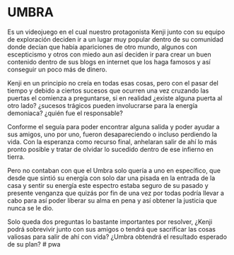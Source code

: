 # UMBRA 

Es un videojuego en el cual nuestro protagonista Kenji junto con su equipo de exploración deciden ir a un lugar muy popular dentro de su comunidad donde decían que había apariciones de otro mundo, algunos con escepticismo y otros con miedo aun así deciden ir para crear un buen contenido dentro de sus blogs en internet que los haga famosos y así conseguir un poco más de dinero. 

Kenji en un principio no creía en todas esas cosas, pero con el pasar del tiempo y debido a ciertos sucesos que ocurren una vez cruzando las puertas el comienza a preguntarse, si en realidad ¿existe alguna puerta al otro lado? ¿sucesos trágicos pueden involucrarse para la energía demoniaca? ¿quién fue el responsable? 

Conforme el seguía para poder encontrar alguna salida y poder ayudar a sus amigos, uno por uno, fueron desapareciendo o incluso perdiendo la vida. Con la esperanza como recurso final, anhelaran salir de ahí lo más pronto posible y tratar de olvidar lo sucedido dentro de ese infierno en tierra.  

Pero no contaban con que el Umbra solo quería a uno en específico, que desde que sintió su energía con solo dar una pisada en la entrada de la casa y sentir su energía este espectro estaba seguro de su pasado y presente venganza que quizás por fin de una vez por todas podría llevar a cabo para así poder liberar su alma en pena y así obtener la justicia que nunca se le dio.  

Solo queda dos preguntas lo bastante importantes por resolver, ¿Kenji podrá sobrevivir junto con sus amigos o tendrá que sacrificar las cosas valiosas para salir de ahí con vida? ¿Umbra obtendrá el resultado esperado de su plan? # pwa
